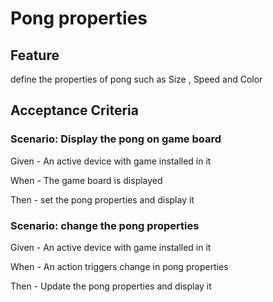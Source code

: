 # Pong properties

## Feature

  define the properties of pong such as Size , Speed and Color
  
## Acceptance Criteria

### Scenario: Display the pong on game board

  Given - An active device with game installed in it
  
  When - The game board is displayed
  
  Then - set the pong properties and display it
  
### Scenario: change the pong properties

  Given - An active device with game installed in it
  
  When - An action triggers change in pong properties
  
  Then - Update the pong properties and display it
